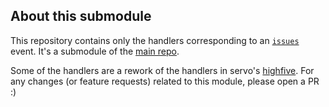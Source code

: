## About this submodule

This repository contains only the handlers corresponding to an [`issues`](https://developer.github.com/v3/activity/events/types/#issuesevent) event. It's a submodule of the [main repo](https://github.com/servo-highfive/hooker).

Some of the handlers are a rework of the handlers in servo's [highfive](https://github.com/servo/highfive/tree/master/handlers). For any changes (or feature requests) related to this module, please open a PR :)
